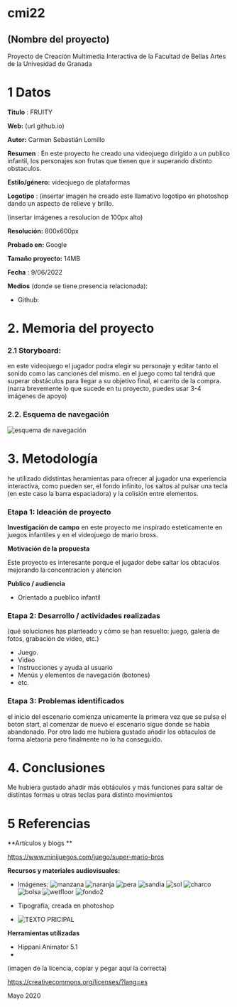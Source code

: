 # cmi22

## (Nombre del proyecto)

Proyecto de Creación Multimedia Interactiva de la  Facultad de Bellas Artes de la Univesidad de Granada


# 1 Datos 

**Titulo** : FRUITY

**Web:**   (url github.io)

**Autor:**  Carmen Sebastián Lomillo

**Resumen** : En este proyecto he creado una videojuego dirigido a un publico infantil, los personajes son frutas que tienen que ir superando distinto obstaculos.

**Estilo/género:**  videojuego de plataformas

**Logotipo** : (insertar imagen  he creado este llamativo logotipo en photoshop dando un aspecto de relieve y brillo.

(insertar imágenes a resolucion de 100px alto)

**Resolución:** 800x600px 

**Probado en:**   Google 

**Tamaño proyecto:** 14MB 

**Fecha** : 9/06/2022

**Medios** (donde se tiene presencia relacionada):

- Github:


# 2. Memoria del proyecto 

### 2.1 Storyboard: 


en este videojuego el jugador podra elegir su personaje y editar tanto el sonido como las canciones del mismo. en el juego como tal tendrá que superar obstáculos para llegar a su objetivo final, el carrito de la compra.
(narra brevemente lo que sucede en tu proyecto, puedes usar 3-4 imágenes de apoyo)



### 2.2. Esquema de navegación 



![esquema de navegación](https://user-images.githubusercontent.com/106831195/172904284-4ed019cf-13dc-43ee-a93c-f8c8f5e607f6.jpg)






# 3. Metodología

he utilizado didstintas heramientas para ofrecer al jugador una experiencia interactiva, como pueden ser, el fondo infinito, los saltos al pulsar una tecla (en este caso la barra espaciadora) y la colisión entre elementos.




### Etapa 1: Ideación de proyecto

**Investigación de campo** 
en este proyecto me inspirado esteticamente en juegos infantiles y en el videojuego de mario bross.

**Motivación de la propuesta** 

Este  proyecto es interesante porque el jugador debe saltar los obtaculos mejorando la concentracion y atencion 



**Publico / audiencia**

- Orientado a pueblico infantil





### Etapa 2: Desarrollo / actividades realizadas

(qué soluciones has planteado y cómo se han resuelto: juego, galería de fotos, grabación de video, etc.)

- Juego. 
- Video 
- Instrucciones y ayuda al usuario 
- Menús y elementos de navegación (botones)
- etc.



### Etapa 3: Problemas identificados

el inicio del escenario comienza unicamente la primera vez que se pulsa el boton start, al comenzar de nuevo el escenario sigue donde se habia abandonado. Por otro lado me hubiera gustado añadir los obtaculos de forma aletaoria pero finalmente no lo ha conseguido.



# 4. Conclusiones 
Me hubiera gustado añadir más obtáculos y más funciones para saltar de distintas formas u otras teclas para distinto movimientos







# 5 Referencias 

**Artículos y blogs ** 

https://www.minijuegos.com/juego/super-mario-bros

**Recursos y materiales audiovisuales:**


* Imágenes: ![manzana](https://user-images.githubusercontent.com/106831195/172906392-9c5060ab-73c0-43f7-85cc-4b3ea74827e2.png)
![naranja](https://user-images.githubusercontent.com/106831195/172906394-e9a39c39-3fbb-449b-847f-1feadb1f5e7e.png)
![pera](https://user-images.githubusercontent.com/106831195/172906397-a45c515c-cc05-43cd-abbb-47dd6985b9be.png)
![sandia](https://user-images.githubusercontent.com/106831195/172906398-7a657c23-4ce3-48ab-afee-259436de23a7.png)
![sol](https://user-images.githubusercontent.com/106831195/172906400-b9e23628-0234-42ed-b038-bac4b10207eb.png)
![charco](https://user-images.githubusercontent.com/106831195/172906405-affb1785-4765-480a-93e0-a0ff28ec9eef.png)
![bolsa](https://user-images.githubusercontent.com/106831195/172906407-baf198cc-6307-42ec-91e0-9dc67c751f9e.png)
![wetfloor](https://user-images.githubusercontent.com/106831195/172906410-6bf32878-2ec0-445c-afe5-3e335e581001.png)
![fondo2](https://user-images.githubusercontent.com/106831195/172906416-5359da65-abd5-4e11-b07b-b0a73a11e982.jpg)
 
* Tipografía, creada en photoshop
* ![TEXTO PRICIPAL](https://user-images.githubusercontent.com/106831195/172906412-74251969-39e0-40ea-a476-90bdc71ee4c7.png)

**Herramientas utilizadas**

- Hippani Animator 5.1
- 



(imagen de la licencia, copiar y pegar aquí la correcta)

https://creativecommons.org/licenses/?lang=es

Mayo 2020
